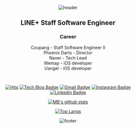 
<div align="center">
  
![header](https://capsule-render.vercel.app/api?type=waving&color=32c632&height=200&section=header&text=MB%20Kyle%20KWON&fontAlignY=40&fontSize=70&fontColor=#f0f0f0)

## LINE+ Staff Software Engineer

### Career
Coupang - Staff Software Engineer II </br>
Phoenix Darts - Director </br>
Naver - Tech Lead </br>
Wemap - iOS developer </br>
Uangel - iOS developer </br>

  </br>

[![Hits](https://hits.seeyoufarm.com/api/count/incr/badge.svg?url=https%3A%2F%2Fgithub.com%2FMBKwon&count_bg=%23ooc73c&title_bg=%2392A8D1&icon=&icon_color=%23E7E7E7&title=hits&edge_flat=false)](https://hits.seeyoufarm.com)
[![Tech Blog Badge](http://img.shields.io/badge/-Tech%20blog-181717?style=flat-square&logo=tistory&link=http://maskkwon.tistory.com/)](http://maskkwon.tistory.com/)
[![Gmail Badge](https://img.shields.io/badge/Gmail-d14836?style=flat-square&logo=Gmail&logoColor=white&link=mailto:maskkwon@gmail.com)](mailto:maskkwon@gmail.com) [![Instagram Badge](https://img.shields.io/badge/instagram-E4405F?style=flat-square&logo=instagram&logoColor=white&link=https://www.instagram.com/maskkwon/)](https://www.instagram.com/maskkwon/) [![Linkedin Badge](https://img.shields.io/badge/-LinkedIn-blue?style=flat-square&logo=Linkedin&logoColor=white&link=https://www.linkedin.com/in/mbkwon)](http://kr.linkedin.com/in/mbkwon) 
</br>

[![MB's github stats](https://github-readme-stats-sigma-five.vercel.app/api?username=MBKwon&line_height=20&count_private=true&bg_color=30,00c73c,9c77e0&title_color=fff&text_color=fff)](https://github.com/anuraghazra/github-readme-stats-sigma-five)

[![Top Langs](https://github-readme-stats-sigma-five.vercel.app/api/top-langs/?username=MBKwon&layout=compact&bg_color=30,00c73c,9c77e0&title_color=fff&text_color=fff)](https://github.com/anuraghazra/github-readme-stats-sigma-five)

![footer](https://capsule-render.vercel.app/api?section=footer&type=waving&color=32c632&height=150)


<!--
**MBKwon/MBKwon** is a ✨ _special_ ✨ repository because its `README.md` (this file) appears on your GitHub profile.

Here are some ideas to get you started:

- 🔭 I’m currently working on ...
- 🌱 I’m currently learning ...
- 👯 I’m looking to collaborate on ...
- 🤔 I’m looking for help with ...
- 💬 Ask me about ...
- 📫 How to reach me: ...
- 😄 Pronouns: ...
- ⚡ Fun fact: ...
-->
